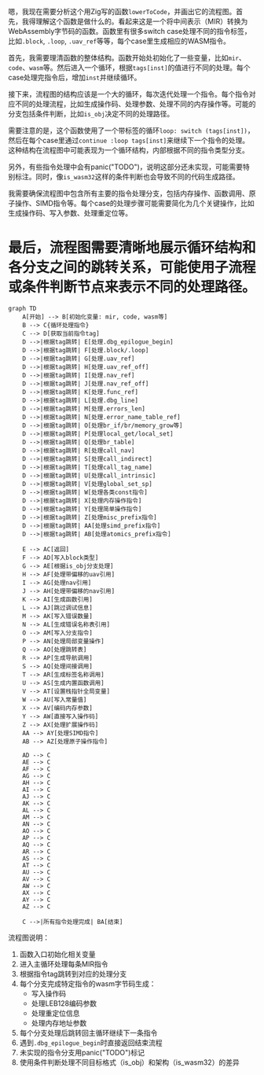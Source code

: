 嗯，我现在需要分析这个用Zig写的函数`lowerToCode`，并画出它的流程图。首先，我得理解这个函数是做什么的。看起来这是一个将中间表示（MIR）转换为WebAssembly字节码的函数。函数里有很多switch case处理不同的指令标签，比如`.block`, `.loop`, `.uav_ref`等等，每个case里生成相应的WASM指令。

首先，我需要理清函数的整体结构。函数开始处初始化了一些变量，比如`mir`、`code`、`wasm`等。然后进入一个循环，根据`tags[inst]`的值进行不同的处理。每个case处理完指令后，增加`inst`并继续循环。

接下来，流程图的结构应该是一个大的循环，每次迭代处理一个指令。每个指令对应不同的处理流程，比如生成操作码、处理参数、处理不同的内存操作等。可能的分支包括条件判断，比如`is_obj`决定不同的处理路径。

需要注意的是，这个函数使用了一个带标签的循环`loop: switch (tags[inst])`，然后在每个case里通过`continue :loop tags[inst]`来继续下一个指令的处理。这种结构在流程图中可能表现为一个循环结构，内部根据不同的指令类型分支。

另外，有些指令处理中会有panic("TODO")，说明这部分还未实现，可能需要特别标注。同时，像`is_wasm32`这样的条件判断也会导致不同的代码生成路径。

我需要确保流程图中包含所有主要的指令处理分支，包括内存操作、函数调用、原子操作、SIMD指令等。每个case的处理步骤可能需要简化为几个关键操作，比如生成操作码、写入参数、处理重定位等。

最后，流程图需要清晰地展示循环结构和各分支之间的跳转关系，可能使用子流程或条件判断节点来表示不同的处理路径。
================================================
```mermaid
graph TD
    A[开始] --> B[初始化变量: mir, code, wasm等]
    B --> C{循环处理指令}
    C --> D[获取当前指令tag]
    D -->|根据tag跳转| E[处理.dbg_epilogue_begin]
    D -->|根据tag跳转| F[处理.block/.loop]
    D -->|根据tag跳转| G[处理.uav_ref]
    D -->|根据tag跳转| H[处理.uav_ref_off]
    D -->|根据tag跳转| I[处理.nav_ref]
    D -->|根据tag跳转| J[处理.nav_ref_off]
    D -->|根据tag跳转| K[处理.func_ref]
    D -->|根据tag跳转| L[处理.dbg_line]
    D -->|根据tag跳转| M[处理.errors_len]
    D -->|根据tag跳转| N[处理.error_name_table_ref]
    D -->|根据tag跳转| O[处理br_if/br/memory_grow等]
    D -->|根据tag跳转| P[处理local_get/local_set]
    D -->|根据tag跳转| Q[处理br_table]
    D -->|根据tag跳转| R[处理call_nav]
    D -->|根据tag跳转| S[处理call_indirect]
    D -->|根据tag跳转| T[处理call_tag_name]
    D -->|根据tag跳转| U[处理call_intrinsic]
    D -->|根据tag跳转| V[处理global_set_sp]
    D -->|根据tag跳转| W[处理各类const指令]
    D -->|根据tag跳转| X[处理内存操作指令]
    D -->|根据tag跳转| Y[处理简单操作指令]
    D -->|根据tag跳转| Z[处理misc_prefix指令]
    D -->|根据tag跳转| AA[处理simd_prefix指令]
    D -->|根据tag跳转| AB[处理atomics_prefix指令]
    
    E --> AC[返回]
    F --> AD[写入block类型]
    G --> AE[根据is_obj分支处理]
    H --> AF[处理带偏移的uav引用]
    I --> AG[处理nav引用]
    J --> AH[处理带偏移的nav引用]
    K --> AI[生成函数引用]
    L --> AJ[跳过调试信息]
    M --> AK[写入错误数量]
    N --> AL[生成错误名称表引用]
    O --> AM[写入分支指令]
    P --> AN[处理局部变量操作]
    Q --> AO[处理跳转表]
    R --> AP[生成导航调用]
    S --> AQ[处理间接调用]
    T --> AR[生成标签名称调用]
    U --> AS[生成内置函数调用]
    V --> AT[设置栈指针全局变量]
    W --> AU[写入常量值]
    X --> AV[编码内存参数]
    Y --> AW[直接写入操作码]
    Z --> AX[处理扩展操作码]
    AA --> AY[处理SIMD指令]
    AB --> AZ[处理原子操作指令]
    
    AD --> C
    AE --> C
    AF --> C
    AG --> C
    AH --> C
    AI --> C
    AJ --> C
    AK --> C
    AL --> C
    AM --> C
    AN --> C
    AO --> C
    AP --> C
    AQ --> C
    AR --> C
    AS --> C
    AT --> C
    AU --> C
    AV --> C
    AW --> C
    AX --> C
    AY --> C
    AZ --> C
    
    C -->|所有指令处理完成| BA[结束]
``` 

流程图说明：
1. 函数入口初始化相关变量
2. 进入主循环处理每条MIR指令
3. 根据指令tag跳转到对应的处理分支
4. 每个分支完成特定指令的wasm字节码生成：
   - 写入操作码
   - 处理LEB128编码参数
   - 处理重定位信息
   - 处理内存地址参数
5. 每个分支处理后跳转回主循环继续下一条指令
6. 遇到`.dbg_epilogue_begin`时直接返回结束流程
7. 未实现的指令分支用panic("TODO")标记
8. 使用条件判断处理不同目标格式（is_obj）和架构（is_wasm32）的差异